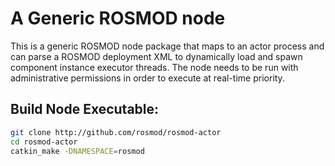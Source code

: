 A Generic ROSMOD node
======================

This is a generic ROSMOD node package that maps to an actor process and can parse a ROSMOD deployment XML to dynamically load and spawn component instance executor threads. The node needs to be run with administrative permissions in order to execute at real-time priority.

Build Node Executable:
---------------------

```bash
git clone http://github.com/rosmod/rosmod-actor
cd rosmod-actor
catkin_make -DNAMESPACE=rosmod
```

